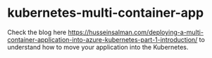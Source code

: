 # kubernetes-multi-container-app
 Check the blog here https://husseinsalman.com/deploying-a-multi-container-application-into-azure-kubernetes-part-1-introduction/
 to understand how to move your application into the Kubernetes.
